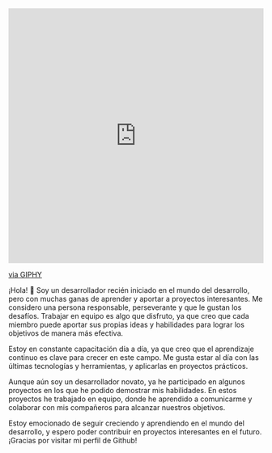  
<div style="width:100%;height:0;padding-bottom:100%;position:relative;"><iframe src="https://giphy.com/embed/MFabj1E9mgUsqwVWHu" width="100%" height="100%" style="position:absolute" frameBorder="0" class="giphy-embed" allowFullScreen></iframe></div><p><a href="https://giphy.com/gifs/bitcoin-visuals-network-MFabj1E9mgUsqwVWHu">via GIPHY</a></p>
 
 ¡Hola! 👋 Soy un desarrollador recién iniciado en el mundo del desarrollo, pero con muchas ganas de aprender y aportar a proyectos interesantes. Me considero una persona responsable, perseverante y que le gustan los desafíos. Trabajar en equipo es algo que disfruto, ya que creo que cada miembro puede aportar sus propias ideas y habilidades para lograr los objetivos de manera más efectiva.

Estoy en constante capacitación día a día, ya que creo que el aprendizaje continuo es clave para crecer en este campo. Me gusta estar al día con las últimas tecnologías y herramientas, y aplicarlas en proyectos prácticos.

Aunque aún soy un desarrollador novato, ya he participado en algunos proyectos en los que he podido demostrar mis habilidades. En estos proyectos he trabajado en equipo, donde he aprendido a comunicarme y colaborar con mis compañeros para alcanzar nuestros objetivos.

Estoy emocionado de seguir creciendo y aprendiendo en el mundo del desarrollo, y espero poder contribuir en proyectos interesantes en el futuro. ¡Gracias por visitar mi perfil de Github!

<!--
**cristian-cuevas/cristian-cuevas** is a ✨ _special_ ✨ repository because its `README.md` (this file) appears on your GitHub profile.

Here are some ideas to get you started:


- 🌱 Actualmento estoy estudiando curso de JavaScrip moderno por Udemy y un Master en Ract por la misma plataforma.
- 💬 Consultame lo que desees siempre tratare de colaborar.
- 📫 Me puedes contactar por mi Linkedin:https://www.linkedin.com/in/cristian-cuevas-garcias-085430252/

